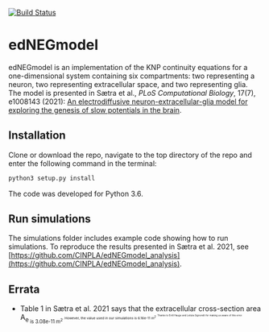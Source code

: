 [![Build Status](https://app.travis-ci.com/CINPLA/edNEGmodel.svg?branch=master)](https://app.travis-ci.com/CINPLA/edNEGmodel)

# edNEGmodel 

edNEGmodel is an implementation of the KNP continuity equations for a
one-dimensional system containing six compartments: two representing a neuron, two representing extracellular space, and two representing glia.
The model is presented in Sætra et al., *PLoS Computational Biology*, 17(7), e1008143 (2021): 
[An electrodiffusive neuron-extracellular-glia model for exploring
the genesis of slow potentials in the brain](https://journals.plos.org/ploscompbiol/article?id=10.1371/journal.pcbi.1008143).

## Installation 

Clone or download the repo, navigate to the top directory of the repo and enter the following
command in the terminal: 
```bash
python3 setup.py install
```

The code was developed for Python 3.6.

## Run simulations

The simulations folder includes example code showing how to run simulations. 
To reproduce the results presented in Sætra et al. 2021, see 
[https://github.com/CINPLA/edNEGmodel_analysis](https://github.com/CINPLA/edNEGmodel_analysis).

## Errata

* Table 1 in Sætra et al. 2021 says that the extracellular cross-section area A<sub>e<sub> is 3.08e-11 m<sup>2<sup>. 
However, the value used in our simulations is 6.16e-11 m<sup>2<sup>. 
Thanks to Eirill Hauge and Letizia Signorelli for making us aware of this error.
